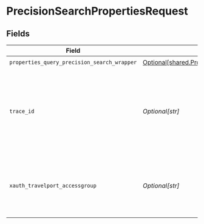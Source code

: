 # PrecisionSearchPropertiesRequest


## Fields

| Field                                                                                                                      | Type                                                                                                                       | Required                                                                                                                   | Description                                                                                                                |
| -------------------------------------------------------------------------------------------------------------------------- | -------------------------------------------------------------------------------------------------------------------------- | -------------------------------------------------------------------------------------------------------------------------- | -------------------------------------------------------------------------------------------------------------------------- |
| `properties_query_precision_search_wrapper`                                                                                | [Optional[shared.PropertiesQueryPrecisionSearchWrapper]](undefined/models/shared/propertiesqueryprecisionsearchwrapper.md) | :heavy_check_mark:                                                                                                         | N/A                                                                                                                        |
| `trace_id`                                                                                                                 | *Optional[str]*                                                                                                            | :heavy_minus_sign:                                                                                                         | Identifier used to correlate API invocations across long-running or multi-call business flows.                             |
| `xauth_travelport_accessgroup`                                                                                             | *Optional[str]*                                                                                                            | :heavy_minus_sign:                                                                                                         | Identifies the Travelport access group with which the caller is associated                                                 |